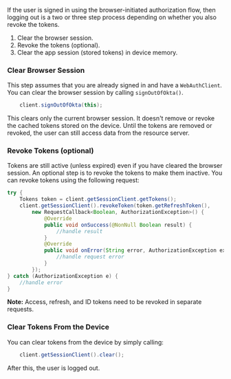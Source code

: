 If the user is signed in using the browser-initiated authorization flow, then logging out is a two or three step process depending on whether you also revoke the tokens.

1. Clear the browser session.
2. Revoke the tokens (optional).
3. Clear the app session (stored tokens) in device memory.

### Clear Browser Session

This step assumes that you are already signed in and have a `WebAuthClient`. You can clear the browser session by calling `signOutOfOkta()`.

```java
    client.signOutOfOkta(this);
```

This clears only the current browser session. It doesn't remove or revoke the cached tokens stored on the device.
Until the tokens are removed or revoked, the user can still access data from the resource server.

### Revoke Tokens (optional)

Tokens are still active (unless expired) even if you have cleared the browser session. An optional step is to revoke the tokens to make them inactive. You can revoke tokens using the following request:

```java
try {
    Tokens token = client.getSessionClient.getTokens();
    client.getSessionClient().revokeToken(token.getRefreshToken(),
        new RequestCallback<Boolean, AuthorizationException>() {
            @Override
            public void onSuccess(@NonNull Boolean result) {
                //handle result
            }
            @Override
            public void onError(String error, AuthorizationException exception) {
                //handle request error
            }
        });
} catch (AuthorizationException e) {
    //handle error
}
```

**Note:** Access, refresh, and ID tokens need to be revoked in separate requests.

### Clear Tokens From the Device

You can clear tokens from the device by simply calling:

```java
    client.getSessionClient().clear();
```

After this, the user is logged out.